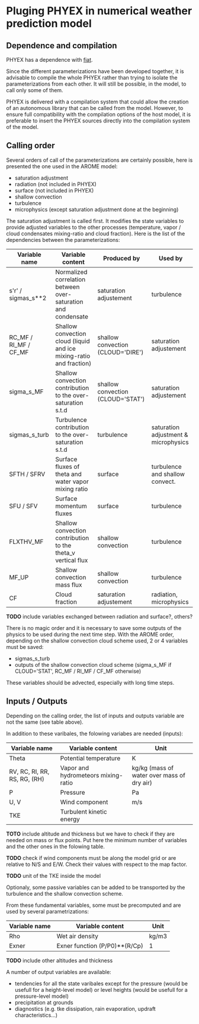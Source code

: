 # Pluging PHYEX in numerical weather prediction model

Dependence and compilation
--------------------------
PHYEX has a dependence with [fiat](https://github.com/ecmwf-ifs/fiat).

Since the different parameterizations have been developed together, it is advisable to compile the whole PHYEX rather than trying to isolate the parameterizations from each other. It will still be possible, in the model, to call only some of them.

PHYEX is delivered with a compilation system that could allow the creation of an autonomous library that can be called from the model. However, to ensure full compatibility with the compilation options of the host model, it is preferable to insert the PHYEX sources directly into the compilation system of the model.

Calling order
-------------
Several orders of call of the parameterizations are certainly possible, here is presented the one used in the AROME model:

  - saturation adjustment
  - radiation (not included in PHYEX)
  - surface (not included in PHYEX)
  - shallow convection
  - turbulence
  - microphysics (except saturation adjustment done at the beginning)

The saturation adjustment is called first. It modifies the state variables to provide adjusted variables to the other processes (temperature, vapor / cloud condensates mixing-ratio and cloud fraction). Here is the list of the dependencies between the parameterizations:

|Variable name        |Variable content                                                   |Produced by                      |Used by                        |
|---------------------|-------------------------------------------------------------------|---------------------------------|-------------------------------|
|s'r' / sigmas_s**2   |Normalized correlation between over-saturation and condensate      |saturation adjustement           |turbulence                     |
|RC_MF / RI_MF / CF_MF|Shallow convection cloud (liquid and ice mixing-ratio and fraction)|shallow convection (CLOUD='DIRE')|saturation adjustement         |
|sigma_s_MF           |Shallow convection contribution to the over-saturation s.t.d       |shallow convection (CLOUD='STAT')|saturation adjustement         |
|sigmas_s_turb        |Turbulence contribution to the over-saturation s.t.d               |turbulence                       |saturation adjustment & microphysics    |
|SFTH / SFRV          |Surface fluxes of theta and water vapor mixing ratio               |surface                          |turbulence and shallow convect.|
|SFU / SFV            |Surface momentum fluxes                                            |surface                          |turbulence                     |
|FLXTHV_MF            |Shallow convection contribution to the theta_v vertical flux       |shallow convection               |turbulence                     |
|MF_UP                |Shallow convection mass flux                                       |shallow convection               |turbulence                     |
|CF                   |Cloud fraction                                                     |saturation adjustement           |radiation, microphysics        |

**TODO** include variables exchanged between radiation and surface?, others?

There is no magic order and it is necessary to save some outputs of the physics to be used during the next time step. With the AROME order, depending on the shallow convection cloud scheme used, 2 or 4 variables must be saved:

- sigmas_s_turb
- outputs of the shallow convection cloud scheme (sigma_s_MF if CLOUD='STAT', RC_MF / RI_MF / CF_MF otherwise)

These variables should be advected, especially with long time steps.

Inputs / Outputs
----------------
Depending on the calling order, the list of inputs and outputs variable are not the same (see table above).

In addition to these varibales, the folowing variabes are needed (inputs):

|Variable name               |Variable content                                                       |Unit                                      |
|----------------------------|-----------------------------------------------------------------------|------------------------------------------|
|Theta                       |Potential temperature                                                  |K                                         |
|RV, RC, RI, RR, RS, RG, (RH)|Vapor and hydrometeors mixing-ratio                                    |kg/kg (mass of water over mass of dry air)|
|P                           |Pressure                                                               |Pa                                        |
|U, V                        |Wind component                                                         |m/s                                       |
|TKE                         |Turbulent kinetic energy                                               |                                          |

**TOTO** include altitude and thickness but we have to check if they are needed on mass or flux points. Put here the minimum number of variables and the other ones in the folowing table.

**TODO** check if wind components must be along the model grid or are relative to N/S and E/W. Check their values with respect to the map factor.

**TODO** unit of the TKE inside the model

Optionaly, some passive variables can be added to be transported by the turbulence and the shallow convection scheme.

From these fundamental variables, some must be precomputed and are used by several parametrizations:

|Variable name               |Variable content                                                       |Unit                                      |
|----------------------------|-----------------------------------------------------------------------|------------------------------------------|
|Rho                         |Wet air density                                                        |kg/m3                                     |
|Exner                       |Exner function (P/P0)**(R/Cp)                                          |1                                         |

**TODO** include other altitudes and thickness

A number of output variables are available:

  - tendencies for all the state varibales except for the pressure (would be usefull for a height-level model) or level heights (would be usefull for a pressure-level model)
  - precipitation at grounds
  - diagnostics (e.g. tke dissipation, rain evaporation, updraft characteristics...)
